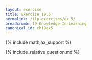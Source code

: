 ```yaml
---
layout: exercise
title: Exercise 19.5
permalink: /ilp-exercises/ex_5/
breadcrumb: 19-Knowledge-In-Learning
canonical_id: ch19ex5
---
```


{% include mathjax_support %}
<div id="hiddden">{% include_relative question.md %}</div>